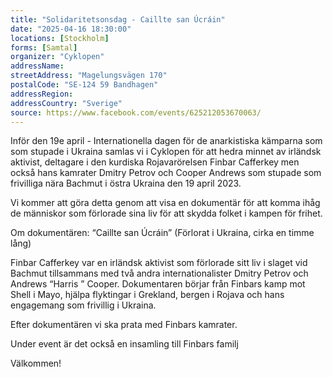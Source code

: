 ```yaml
---
title: "Solidaritetsonsdag - Caillte san Úcráin"
date: "2025-04-16 18:30:00"
locations: [Stockholm]
forms: [Samtal]
organizer: "Cyklopen"
addressName: 
streetAddress: "Magelungsvägen 170"
postalCode: "SE-124 59 Bandhagen"
addressRegion:
addressCountry: "Sverige"
source: https://www.facebook.com/events/625212053670063/
---
```

Inför den 19e april - Internationella dagen för de anarkistiska kämparna som   som stupade i Ukraina samlas vi i Cyklopen för att hedra minnet av irländsk aktivist, deltagare i den kurdiska Rojavarörelsen Finbar Cafferkey men också hans kamrater Dmitry Petrov och Cooper Andrews som stupade som frivilliga nära Bachmut i östra Ukraina den 19 april 2023.

Vi kommer att göra detta genom att visa en dokumentär för att komma ihåg de människor som förlorade sina liv för att skydda folket i kampen för frihet.

Om dokumentären: 
“Caillte san Úcráin” (Förlorat i Ukraina, cirka en timme lång)

Finbar Cafferkey var en irländsk aktivist som förlorade sitt liv i slaget vid Bachmut tillsammans med två andra internationalister Dmitry Petrov och Andrews “Harris ” Cooper.
Dokumentaren börjar från Finbars kamp mot Shell i Mayo, hjälpa flyktingar i Grekland, bergen i Rojava och hans engagemang som frivillig i Ukraina.

Efter dokumentären vi ska prata med Finbars kamrater.

Under event är det också en insamling till Finbars familj

Välkommen!
